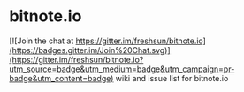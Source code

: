 # bitnote.io

[![Join the chat at https://gitter.im/freshsun/bitnote.io](https://badges.gitter.im/Join%20Chat.svg)](https://gitter.im/freshsun/bitnote.io?utm_source=badge&utm_medium=badge&utm_campaign=pr-badge&utm_content=badge)
wiki and issue list for bitnote.io

